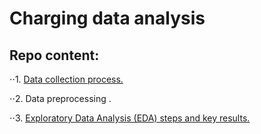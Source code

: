# Charging data analysis 
## Repo content: 
⋅⋅1. [Data collection process.](https://github.com/REMO-Project-LaRINa/Data-Analysis/blob/main/Code/data_importer.py)

⋅⋅2. Data preprocessing .

⋅⋅3. [Exploratory Data Analysis (EDA) steps and key results.](https://github.com/REMO-Project-LaRINa/Data-Analysis/blob/main/EDA/Full_EDA.ipynb)
